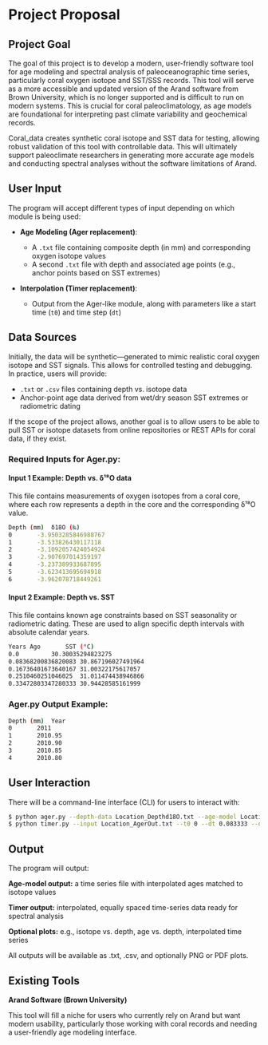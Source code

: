 # Project Proposal

## Project Goal

The goal of this project is to develop a modern, user-friendly software tool for age modeling and spectral analysis of paleoceanographic time series, particularly coral oxygen isotope and SST/SSS records. This tool will serve as a more accessible and updated version of the Arand software from Brown University, which is no longer supported and is difficult to run on modern systems. This is crucial for coral paleoclimatology, as age models are foundational for interpreting past climate variability and geochemical records.

Coral_data creates synthetic coral isotope and SST data for testing, allowing robust validation of this tool with controllable data. This will ultimately support paleoclimate researchers in generating more accurate age models and conducting spectral analyses without the software limitations of Arand. 

## User Input

The program will accept different types of input depending on which module is being used:

- **Age Modeling (Ager replacement)**:  
  - A `.txt` file containing composite depth (in mm) and corresponding oxygen isotope values  
  - A second `.txt` file with depth and associated age points (e.g., anchor points based on SST extremes)

- **Interpolation (Timer replacement)**:  
  - Output from the Ager-like module, along with parameters like a start time (`t0`) and time step (`dt`)

## Data Sources

Initially, the data will be synthetic—generated to mimic realistic coral oxygen isotope and SST signals. This allows for controlled testing and debugging. In practice, users will provide:

- `.txt` or `.csv` files containing depth vs. isotope data
- Anchor-point age data derived from wet/dry season SST extremes or radiometric dating

If the scope of the project allows, another goal is to allow users to be able to pull SST or isotope datasets from online repositories or REST APIs for coral data, if they exist.

### Required Inputs for Ager.py: 

#### Input 1 Example: Depth vs. δ¹⁸O data 

This file contains measurements of oxygen isotopes from a coral core, where each row represents a depth in the core and the corresponding δ¹⁸O value.
```bash 
Depth (mm)	δ18O (‰)
0		-3.9503285846988767
1		-3.533826430117118
2		-3.1092057424054924
3		-2.907697014359197
4		-3.237389933687895
5		-3.623413695694918
6		-3.962078718449261
```
#### Input 2 Example: Depth vs. SST

This file contains known age constraints based on SST seasonality or radiometric dating. These are used to align specific depth intervals with absolute calendar years.

```bash 
Years Ago		SST (°C)
0.0			30.30035294823275
0.08368200836820083	30.867196027491964
0.16736401673640167	31.00322175617057
0.2510460251046025	31.011474438946866
0.33472803347280333	30.94428585161999
```

### Ager.py Output Example:

```bash 
Depth (mm)	Year
0		2011
1		2010.95
2		2010.90
3		2010.85
4		2010.80
```

## User Interaction

There will be a command-line interface (CLI) for users to interact with:

```bash
$ python ager.py --depth-data Location_Depthd18O.txt --age-model Location_AgeModel.txt --output Location_AgerOut.txt
$ python timer.py --input Location_AgerOut.txt --t0 0 --dt 0.083333 --output Location_TimerOut.txt
```

## Output

The program will output:

**Age-model output:** a time series file with interpolated ages matched to isotope values

**Timer output:** interpolated, equally spaced time-series data ready for spectral analysis

**Optional plots:** e.g., isotope vs. depth, age vs. depth, interpolated time series

All outputs will be available as .txt, .csv, and optionally PNG or PDF plots.


## Existing Tools

**Arand Software (Brown University)**

This tool will fill a niche for users who currently rely on Arand but want modern usability, particularly those working with coral records and needing a user-friendly age modeling interface.
